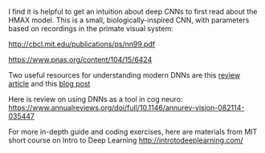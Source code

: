 I find it is helpful to get an intuition about deep CNNs to first read about the HMAX model. This is a small, biologically-inspired CNN, with parameters based on recordings in the primate visual system:

http://cbcl.mit.edu/publications/ps/nn99.pdf

https://www.pnas.org/content/104/15/6424

Two useful resources for understanding modern DNNs are this [review article](https://www.nature.com/articles/nature14539) and this [blog post](https://ujjwalkarn.me/2016/08/11/intuitive-explanation-convnets/)

Here is review on using DNNs as a tool in cog neuro:
https://www.annualreviews.org/doi/full/10.1146/annurev-vision-082114-035447

For more in-depth guide and coding exercises, here are materials from MIT short course on Intro to Deep Learning
http://introtodeeplearning.com/